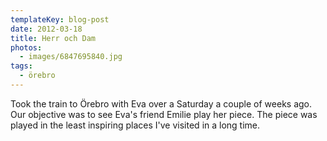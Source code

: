 ```yaml
---
templateKey: blog-post
date: 2012-03-18
title: Herr och Dam
photos:
  - images/6847695840.jpg
tags:
  - örebro
---
```


Took the train to Örebro with Eva over a Saturday a couple of weeks ago. Our objective was to see Eva's friend Emilie play her piece. The piece was played in the least inspiring places I've visited in a long time.
